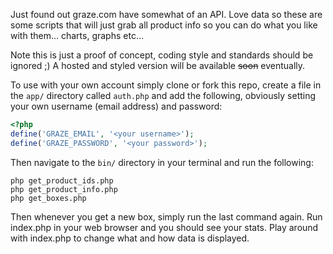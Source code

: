 Just found out graze.com have somewhat of an API. Love data so these are some scripts that will just grab all product info so you can do what you like with them... charts, graphs etc...

Note this is just a proof of concept, coding style and standards should be ignored ;) A hosted and styled version will be available <s>soon</s> eventually.

To use with your own account simply clone or fork this repo, create a file in the `app/` directory called `auth.php` and add the following, obviously setting your own username (email address) and password:

```php
<?php
define('GRAZE_EMAIL', '<your username>');
define('GRAZE_PASSWORD', '<your password>');
```

Then navigate to the `bin/` directory in your terminal and run the following:

```shell
php get_product_ids.php
php get_product_info.php
php get_boxes.php
```

Then whenever you get a new box, simply run the last command again. Run index.php in your web browser and you should see your stats. Play around with index.php to change what and how data is displayed.